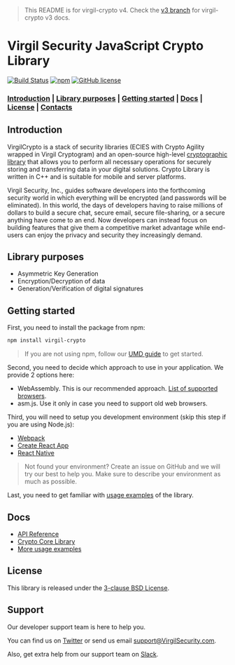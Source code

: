 > This README is for virgil-crypto v4. Check the [v3 branch](https://github.com/VirgilSecurity/virgil-crypto-javascript/tree/v3) for virgil-crypto v3 docs.

# Virgil Security JavaScript Crypto Library
[![Build Status](https://travis-ci.org/VirgilSecurity/virgil-crypto-javascript.svg)](https://travis-ci.org/VirgilSecurity/virgil-crypto-javascript)
[![npm](https://img.shields.io/npm/v/virgil-crypto.svg)](https://www.npmjs.com/package/virgil-crypto)
[![GitHub license](https://img.shields.io/badge/license-BSD%203--Clause-blue.svg)](https://github.com/VirgilSecurity/virgil/blob/master/LICENSE)

### [Introduction](#introduction) | [Library purposes](#library-purposes) | [Getting started](#getting-started) | [Docs](#docs) | [License](#license) | [Contacts](#support)

## Introduction
VirgilCrypto is a stack of security libraries (ECIES with Crypto Agility wrapped in Virgil Cryptogram) and an
open-source high-level [cryptographic library](https://github.com/VirgilSecurity/virgil-crypto-c) that allows you to
perform all necessary operations for securely storing and transferring data in your digital solutions. Crypto Library
is written in C++ and is suitable for mobile and server platforms.

Virgil Security, Inc., guides software developers into the forthcoming security world in which everything will be
encrypted (and passwords will be eliminated). In this world, the days of developers having to raise millions of
dollars to build a secure chat, secure email, secure file-sharing, or a secure anything have come to an end. Now
developers can instead focus on building features that give them a competitive market advantage while end-users can
enjoy the privacy and security they increasingly demand.

## Library purposes
- Asymmetric Key Generation
- Encryption/Decryption of data
- Generation/Verification of digital signatures

## Getting started
First, you need to install the package from npm:
```sh
npm install virgil-crypto
```
> If you are not using npm, follow our [UMD guide](https://github.com/VirgilSecurity/virgil-crypto-javascript/tree/master/guides/umd.md) to get started.

Second, you need to decide which approach to use in your application. We provide 2 options here:
- WebAssembly. This is our recommended approach. [List of supported browsers](https://caniuse.com/#feat=wasm).
- asm.js. Use it only in case you need to support old web browsers.

Third, you will need to setup you development environment (skip this step if you are using Node.js):
- [Webpack](https://github.com/VirgilSecurity/virgil-crypto-javascript/tree/master/guides/webpack.md)
- [Create React App](https://github.com/VirgilSecurity/virgil-crypto-javascript/tree/master/guides/create-react-app.md)
- [React Native](https://github.com/VirgilSecurity/virgil-crypto-javascript/tree/master/guides/react-native.md)
> Not found your environment? Create an issue on GitHub and we will try our best to help you. Make sure to describe your environment as much as possible.

Last, you need to get familiar with [usage examples](guides/usage-examples.md) of the library.

## Docs
- [API Reference](http://virgilsecurity.github.io/virgil-crypto-javascript/)
- [Crypto Core Library](https://github.com/VirgilSecurity/virgil-crypto-c)
- [More usage examples](https://developer.virgilsecurity.com/docs/how-to#cryptography)

## License
This library is released under the [3-clause BSD License](https://github.com/VirgilSecurity/virgil-crypto-javascript/tree/master/LICENSE).

## Support
Our developer support team is here to help you.

You can find us on [Twitter](https://twitter.com/VirgilSecurity) or send us email support@VirgilSecurity.com.

Also, get extra help from our support team on [Slack](https://virgilsecurity.com/join-community).
